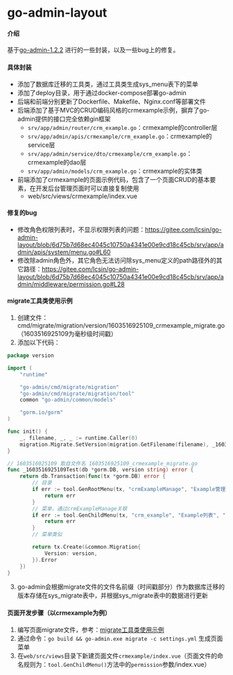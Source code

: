 # go-admin-layout

#### 介绍
基于[go-admin-1.2.2](https://github.com/go-admin-team/go-admin) 进行的一些封装，以及一些bug上的修复。

#### 具体封装
- 添加了数据库迁移的工具类，通过工具类生成sys_menu表下的菜单
- 添加了deploy目录，用于通过docker-compose部署go-admin
- 后端和前端分别更新了Dockerfile、Makefile、Nginx.conf等部署文件
- 后端添加了基于MVC的CRUD编码风格的crmexample示例，摒弃了go-admin提供的接口完全依赖gin框架
  - `srv/app/admin/router/crm_example.go`：crmexample的controller层
  - `srv/app/admin/apis/crmexample/crm_example.go`：crmexample的service层
  - `srv/app/admin/service/dto/crmexample/crm_example.go`：crmexample的dao层
  - `srv/app/admin/models/crm_example.go`：crmexample的实体类
- 前端添加了crmexample的页面示例代码，包含了一个页面CRUD的基本要素，在开发后台管理页面时可以直接复制使用
  - web/src/views/crmexample/index.vue

#### 修复的bug
- 修改角色权限列表时，不显示权限列表的问题：https://gitee.com/lcsin/go-admin-layout/blob/6d75b7d68ec4045c10750a4341e00e9cd18c45cb/srv/app/admin/apis/system/menu.go#L60
- 修改除admin角色外，其它角色无法访问除sys_menu定义的path路径外的其它路径：https://gitee.com/lcsin/go-admin-layout/blob/6d75b7d68ec4045c10750a4341e00e9cd18c45cb/srv/app/admin/middleware/permission.go#L28
#### migrate工具类使用示例
1. 创建文件：cmd/migrate/migration/version/1603516925109_crmexample_migrate.go（1603516925109为毫秒级时间戳）
2. 添加以下代码：
```go
package version

import (
	"runtime"

	"go-admin/cmd/migrate/migration"
	"go-admin/cmd/migrate/migration/tool"
	common "go-admin/common/models"

	"gorm.io/gorm"
)

func init() {
	_, filename, _, _ := runtime.Caller(0)
	migration.Migrate.SetVersion(migration.GetFilename(filename), _1603516925109Test)
}

// 1603516925109 取自文件名 1603516925109_crmexample_migrate.go
func _1603516925109Test(db *gorm.DB, version string) error {
	return db.Transaction(func(tx *gorm.DB) error {
		// 目录
		if err := tool.GenRootMenu(tx, "crmExampleManage", "Example管理", "form", 3); err != nil {
			return err
		}
		// 菜单，通过crmExampleManage关联
		if err := tool.GenChildMenu(tx, "crm_example", "Example列表", "list", "crmexample", 1, "crmExampleManage"); err != nil {
			return err
		}
		// 菜单类似

		return tx.Create(&common.Migration{
			Version: version,
		}).Error
	})
}
```
3. go-admin会根据migrate文件的文件名前缀（时间戳部分）作为数据库迁移的版本存储在sys_migrate表中，并根据sys_migrate表中的数据进行更新
#### 页面开发步骤（以crmexample为例）
1. 编写页面migrate文件，参考：[migrate工具类使用示例](https://github.com/lcsin/go-admin-layout#migrate%E5%B7%A5%E5%85%B7%E7%B1%BB%E4%BD%BF%E7%94%A8%E7%A4%BA%E4%BE%8B)
2. 通过命令：`go build && go-admin.exe migrate -c settings.yml` 生成页面菜单
3. 在`web/src/views`目录下新建页面文件`crmexample/index.vue`（页面文件的命名规则为：`tool.GenChildMenu()`方法中的`permission`参数/index.vue）